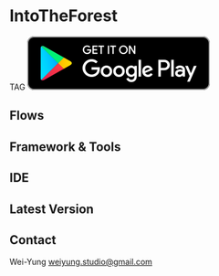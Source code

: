 # IntoTheForest
TAG
![GITHUB](https://github.com/weiyunghsu/IntoTheForest/blob/5438432fb688b70b3a1ecda1511f19bf8bb7cc05/Google_Play_Store_badge320.png "title image")
## Flows

## Framework & Tools

## IDE

## Latest Version

## Contact
Wei-Yung weiyung.studio@gmail.com
